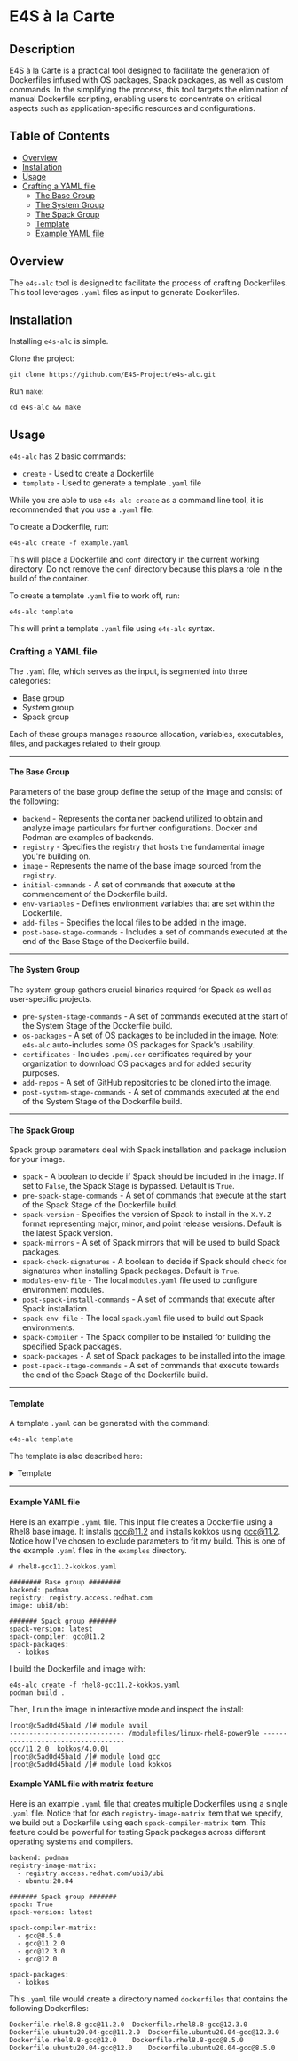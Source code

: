 # E4S à la Carte

## Description

E4S à la Carte is a practical tool designed to facilitate the generation of Dockerfiles infused with OS packages, Spack packages, as well as custom commands. In the simplifying the process, this tool targets the elimination of manual Dockerfile scripting, enabling users to concentrate on critical aspects such as application-specific resources and configurations. 

## Table of Contents

- [Overview](##Overview)
- [Installation](#Installation)
- [Usage](#Usage)
- [Crafting a YAML file](#Crafting-a-YAML-file)
    - [The Base Group](#The-Base-Group)
    - [The System Group](#The-System-Group)
    - [The Spack Group](#The-Spack-Group)
    - [Template](#Template)
    - [Example YAML file](#Example-YAML-file)

## Overview

The `e4s-alc` tool is designed to facilitate the process of crafting Dockerfiles. This tool leverages `.yaml` files as input to generate Dockerfiles.

## Installation

Installing `e4s-alc` is simple.

Clone the project:
```
git clone https://github.com/E4S-Project/e4s-alc.git
```

Run `make`:
```
cd e4s-alc && make
```

## Usage

`e4s-alc` has 2 basic commands:
* `create` - Used to create a Dockerfile
* `template` - Used to generate a template `.yaml` file

While you are able to use `e4s-alc create` as a command line tool, it is recommended that you use a `.yaml` file.

To create a Dockerfile, run:
```
e4s-alc create -f example.yaml
```

This will place a Dockerfile and `conf` directory in the current working directory. Do not remove the `conf` directory because this plays a role in the build of the container.

To create a template `.yaml` file to work off, run:
```
e4s-alc template
```

This will print a template `.yaml` file using `e4s-alc` syntax.

### Crafting a YAML file

The `.yaml` file, which serves as the input, is segmented into three categories: 
* Base group
* System group
* Spack group

Each of these groups manages resource allocation, variables, executables, files, and packages related to their group.

--------
#### The Base Group

Parameters of the base group define the setup of the image and consist of the following: 
* `backend` - Represents the container backend utilized to obtain and analyze image particulars for further configurations. Docker and Podman are examples of backends.
* `registry` - Specifies the registry that hosts the fundamental image you're building on.
* `image` - Represents the name of the base image sourced from the `registry`.
* `initial-commands` - A set of commands that execute at the commencement of the Dockerfile build.
* `env-variables` - Defines environment variables that are set within the Dockerfile. 
* `add-files` - Specifies the local files to be added in the image.
* `post-base-stage-commands` - Includes a set of commands executed at the end of the Base Stage of the Dockerfile build.

--------
#### The System Group

The system group gathers crucial binaries required for Spack as well as user-specific projects.
* `pre-system-stage-commands` - A set of commands executed at the start of the System Stage of the Dockerfile build.
* `os-packages` - A set of OS packages to be included in the image. Note: `e4s-alc` auto-includes some OS packages for Spack's usability.
* `certificates` - Includes `.pem`/`.cer` certificates required by your organization to download OS packages and for added security purposes.
* `add-repos` - A set of GitHub repositories to be cloned into the image.
* `post-system-stage-commands` - A set of commands executed at the end of the System Stage of the Dockerfile build.

--------
#### The Spack Group

Spack group parameters deal with Spack installation and package inclusion for your image.
* `spack` - A boolean to decide if Spack should be included in the image. If set to `False`, the Spack Stage is bypassed. Default is `True`.
* `pre-spack-stage-commands` - A set of commands that execute at the start of the Spack Stage of the Dockerfile build.
* `spack-version` - Specifies the version of Spack to install in the `X.Y.Z` format representing major, minor, and point release versions. Default is the latest Spack version.
* `spack-mirrors` - A set of Spack mirrors that will be used to build Spack packages.
* `spack-check-signatures` - A boolean to decide if Spack should check for signatures when installing Spack packages. Default is `True`.
* `modules-env-file` - The local `modules.yaml` file used to configure environment modules.
* `post-spack-install-commands` - A set of commands that execute after Spack installation.
* `spack-env-file` - The local `spack.yaml` file used to build out Spack environments.
* `spack-compiler` - The Spack compiler to be installed for building the specified Spack packages.
* `spack-packages` - A set of Spack packages to be installed into the image.
* `post-spack-stage-commands` - A set of commands that execute towards the end of the Spack Stage of the Dockerfile build.

--------
#### Template

A template `.yaml` can be generated with the command:
```
e4s-alc template
```

The template is also described here:

<details>
  <summary>Template</summary>

   ```
   ######## Base group ########
   backend:
   registry:
   image:
   
   initial-commands:
     -
   
   env-variables: 
     -
   
   add-files: 
     -
   
   post-base-stage-commands:
     -
   
   ######## System group ########
   pre-system-stage-commands: 
     -
   
   certificates:
     -
   
   os-packages: 
     -
   
   post-system-stage-commands: 
     -
   
   ####### Spack group #######
   spack: True
   
   pre-spack-stage-commands:
     -
   
   spack-version:
   spack-mirrors:
     -

   spack-check-signature: True
   modules-env-file:
   post-spack-install-commands: 
     -
   
   spack-env-file:
   spack-compiler:
   spack-packages: 
     -
   
   post-spack-stage-commands: 
     -
   ```
</details>

--------
#### Example YAML file

Here is an example `.yaml` file. This input file creates a Dockerfile using a Rhel8 base image. It installs gcc@11.2 and installs kokkos using gcc@11.2. Notice how I've chosen to exclude parameters to fit my build. This is one of the example `.yaml` files in the `examples` directory.

```
# rhel8-gcc11.2-kokkos.yaml

######## Base group ########
backend: podman
registry: registry.access.redhat.com
image: ubi8/ubi

####### Spack group #######
spack-version: latest
spack-compiler: gcc@11.2
spack-packages:
  - kokkos
```

I build the Dockerfile and image with:

```
e4s-alc create -f rhel8-gcc11.2-kokkos.yaml
podman build .
``` 

Then, I run the image in interactive mode and inspect the install:
```
[root@c5ad0d45ba1d /]# module avail
----------------------------- /modulefiles/linux-rhel8-power9le -----------------------------------
gcc/11.2.0  kokkos/4.0.01  
[root@c5ad0d45ba1d /]# module load gcc
[root@c5ad0d45ba1d /]# module load kokkos
```

#### Example YAML file with matrix feature

Here is an example `.yaml` file that creates multiple Dockerfiles using a single `.yaml` file. Notice that for each `registry-image-matrix` item that we specify, we build out a Dockerfile using each `spack-compiler-matrix` item. This feature could be powerful for testing Spack packages across different operating systems and compilers.

```
backend: podman
registry-image-matrix:
  - registry.access.redhat.com/ubi8/ubi
  - ubuntu:20.04

####### Spack group #######
spack: True
spack-version: latest

spack-compiler-matrix:
  - gcc@8.5.0 
  - gcc@11.2.0 
  - gcc@12.3.0
  - gcc@12.0

spack-packages: 
  - kokkos
```

This `.yaml` file would create a directory named `dockerfiles` that contains the following Dockerfiles:
```
Dockerfile.rhel8.8-gcc@11.2.0  Dockerfile.rhel8.8-gcc@12.3.0  Dockerfile.ubuntu20.04-gcc@11.2.0  Dockerfile.ubuntu20.04-gcc@12.3.0
Dockerfile.rhel8.8-gcc@12.0    Dockerfile.rhel8.8-gcc@8.5.0   Dockerfile.ubuntu20.04-gcc@12.0    Dockerfile.ubuntu20.04-gcc@8.5.0
```
